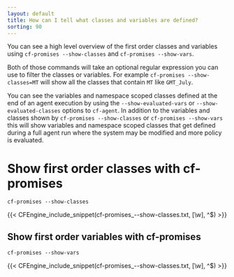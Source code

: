 ```yaml
---
layout: default
title: How can I tell what classes and variables are defined?
sorting: 90
---
```


You can see a high level overview of the first order classes and variables using
`cf-promises --show-classes` and `cf-promises --show-vars`.

Both of those commands will take an optional regular expression you can use to
filter the classes or variables. For example `cf-promises --show-classes=MT`
will show all the classes that contain `MT` like `GMT_July`.

You can see the variables and namespace scoped classes defined at the end of an
agent execution by using the `--show-evaluated-vars` or
`--show-evaluated-classes` options to `cf-agent`. In addition to the
variables and classes shown by `cf-promises --show-classes` or `cf-promises
--show-vars` this will show variables and namespace scoped classes that get
defined during a full agent run where the system may be modified and more policy
is evaluated.

# Show first order classes with cf-promises

```console
cf-promises --show-classes
```

{{< CFEngine_include_snippet(cf-promises_--show-classes.txt, [\w], ^$) >}}

## Show first order variables with cf-promises

```console
cf-promises --show-vars
```

{{< CFEngine_include_snippet(cf-promises_--show-classes.txt, [\w], ^$) >}}
